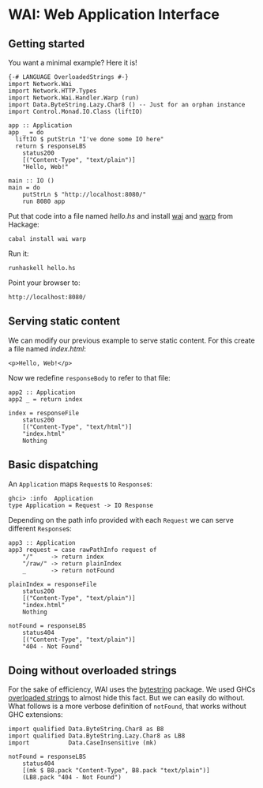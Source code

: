 WAI: Web Application Interface
==============================

Getting started
---------------

You want a minimal example? Here it is!

~~~ {.haskell}
{-# LANGUAGE OverloadedStrings #-}
import Network.Wai
import Network.HTTP.Types
import Network.Wai.Handler.Warp (run)
import Data.ByteString.Lazy.Char8 () -- Just for an orphan instance
import Control.Monad.IO.Class (liftIO)

app :: Application
app _ = do
  liftIO $ putStrLn "I've done some IO here"
  return $ responseLBS
    status200
    [("Content-Type", "text/plain")]
    "Hello, Web!"

main :: IO ()
main = do
    putStrLn $ "http://localhost:8080/"
    run 8080 app
~~~

Put that code into a file named _hello.hs_ and install [wai] and [warp] from Hackage:

    cabal install wai warp

Run it:

    runhaskell hello.hs

Point your browser to:

    http://localhost:8080/


Serving static content
----------------------

We can modify our previous example to serve static content. For this create a file named _index.html_:

    <p>Hello, Web!</p>

Now we redefine `responseBody` to refer to that file:

~~~ {.haskell}
app2 :: Application
app2 _ = return index

index = responseFile
    status200
    [("Content-Type", "text/html")]
    "index.html"
    Nothing
~~~


Basic dispatching
-----------------

An `Application` maps `Request`s to `Response`s:

    ghci> :info  Application
    type Application = Request -> IO Response

Depending on the path info provided with each `Request` we can serve different `Response`s:

~~~ {.haskell}
app3 :: Application
app3 request = case rawPathInfo request of
    "/"     -> return index
    "/raw/" -> return plainIndex
    _       -> return notFound

plainIndex = responseFile
    status200
    [("Content-Type", "text/plain")]
    "index.html"
    Nothing

notFound = responseLBS
    status404
    [("Content-Type", "text/plain")]
    "404 - Not Found"
~~~


Doing without overloaded strings
--------------------------------

For the sake of efficiency, WAI uses the [bytestring] package.  We used GHCs [overloaded strings] to almost hide this fact. But we can easily do without.  What follows is a more verbose definition of `notFound`, that works without GHC extensions:

~~~ {.haskell .ignore}
import qualified Data.ByteString.Char8 as B8
import qualified Data.ByteString.Lazy.Char8 as LB8
import           Data.CaseInsensitive (mk)

notFound = responseLBS
    status404
    [(mk $ B8.pack "Content-Type", B8.pack "text/plain")]
    (LB8.pack "404 - Not Found")
~~~


 [wai]: http://hackage.haskell.org/package/wai
 [warp]: http://hackage.haskell.org/package/warp
 [overloaded strings]: http://www.haskell.org/ghc/docs/latest/html/users_guide/type-class-extensions.html#overloaded-strings
 [bytestring]: http://hackage.haskell.org/package/bytestring
